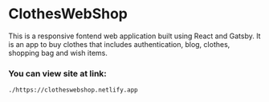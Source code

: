 # ClothesWebShop

This is a  responsive fontend web application built using React and Gatsby.
It is an app to buy clothes that includes authentication, blog, clothes, shopping bag and wish items.

### You can view site at link:
```
./https://clotheswebshop.netlify.app
```
